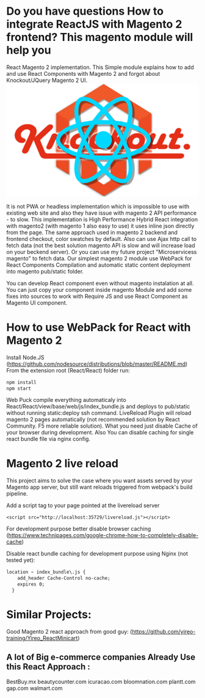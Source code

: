 # Do you have questions How to integrate ReactJS with Magento 2 frontend? This magento module will help you
React Magento 2 implementation. This Simple module explains how to add and use React Components with Magento 2 and forgot about Knockout/JQuery Magento 2 UI.
![React + Magento 2](https://github.com/Genaker/reactmagento2/blob/master/KnockoutMagento2React.png)


It is not PWA or headless implementation which is impossible to use with existing web site and also they have issue with magento 2 API performance - to slow. This implementation is High Performance Hybrid React integration with magento2 (with magento 1 also easy to use) it uses inline json directly from the page. The same approach used in magento 2 backend and frontend checkout, color swatches by default. Also can use Ajax http call to fetch data (not the best solution magento API is slow and will increase load on your beckend server). Or you  can use my future project "Microservicess magento" to fetch data.
Our simplest magento 2 module use WebPack for React Components Compilation and automatic static content deployment into magento pub/static folder.

You can develop React component even without magento instalation at all. You can just copy your component inside magento Module and add some fixes into sources to work with Require JS and use React Component as Magento UI component.

# How to use WebPack for React with Magento 2

Install Node.JS (https://github.com/nodesource/distributions/blob/master/README.md) From the extension root (React/React) folder run:

```
npm install
npm start
```

Web Puck compile everything automaticaly into React/React/view/base/web/js/index_bundle.js and deploys to pub/static without running static:deploy ssh command. LiveReload Plugin will reload magento 2 pages automatically (not recommended solution by React Community. F5  more reliable solution). What you need just disable Cache of your browser during development. Also You can disable caching for single react bundle file via nginx config.

# Magento 2 live reload

This project aims to solve the case where you want assets served by your Magento app server, but still want reloads triggered from webpack's build pipeline.

Add a script tag to your page pointed at the livereload server

```
<script src="http://localhost:35729/livereload.js"></script>
```
For development purpose better disable browser caching (https://www.technipages.com/google-chrome-how-to-completely-disable-cache)

Disable react bundle caching for development purpose using Nginx (not tested yet):

```
location ~ index_bundle\.js {
    add_header Cache-Control no-cache;
    expires 0;
  }
```

# Similar Projects:
Good Magento 2 react approach from good guy: (https://github.com/yireo-training/Yireo_ReactMinicart)

## A lot of Big e-commerce companies Already Use this React Approach :
BestBuy.mx
beautycounter.com
icuracao.com
bloomnation.com
plantt.com
gap.com
walmart.com

